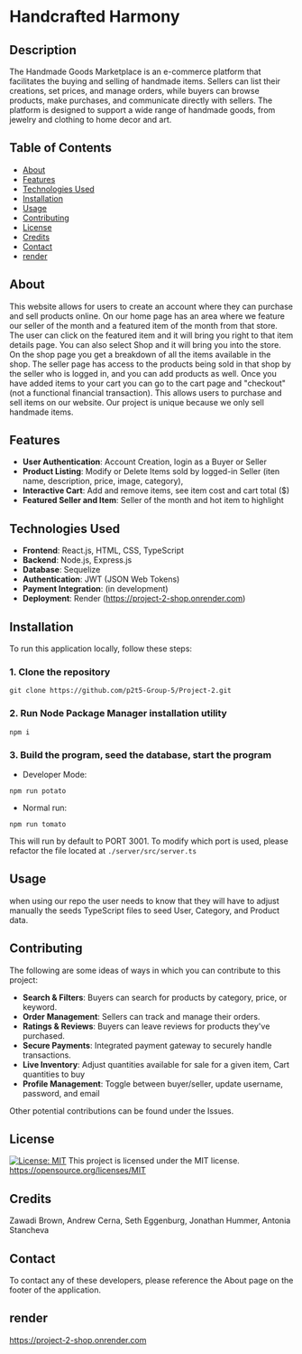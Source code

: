 # Handcrafted Harmony
 
## Description
The Handmade Goods Marketplace is an e-commerce platform that facilitates the buying and selling of handmade items. Sellers can list their creations, set prices, and manage orders, while buyers can browse products, make purchases, and communicate directly with sellers. The platform is designed to support a wide range of handmade goods, from jewelry and clothing to home decor and art.


## Table of Contents

- [About](#about)
- [Features](#features)
- [Technologies Used](#technologies-used)
- [Installation](#installation)
- [Usage](#usage)
- [Contributing](#contributing)
- [License](#license)
- [Credits](#credits)
- [Contact](#contact)
- [render](#render)




## About
This website allows for users to create an account where they can purchase and sell products online. On our home page has an area where we feature our seller of the month and a featured item of the month from that store. The user can click on the featured item and it will bring you right to that item details page. You can also select Shop and it will bring you into the store. On the shop page you get a breakdown of all the items available in the shop. The seller page has access to the products being sold in that shop by the seller who is logged in, and you can add products as well. Once you have added items to your cart you can go to the cart page and "checkout" (not a functional financial transaction). This allows users to purchase and sell items on our website. Our project is unique because we only sell handmade items.


## Features
 - **User Authentication**: Account Creation, login as a Buyer or Seller
 - **Product Listing**: Modify or Delete Items sold by logged-in Seller (iten name, description, price, image, category), 
 - **Interactive Cart**: Add and remove items, see item cost and cart total ($)
 - **Featured Seller and Item**: Seller of the month and hot item to highlight


## Technologies Used

- **Frontend**: React.js, HTML, CSS, TypeScript
- **Backend**: Node.js, Express.js
- **Database**: Sequelize
- **Authentication**: JWT (JSON Web Tokens)
- **Payment Integration**: (in development)
- **Deployment**: Render (https://project-2-shop.onrender.com)


## Installation

To run this application locally, follow these steps:

### 1. Clone the repository
```
git clone https://github.com/p2t5-Group-5/Project-2.git
```

### 2. Run Node Package Manager installation utility
```
npm i
```

### 3. Build the program, seed the database, start the program
- Developer Mode:
```
npm run potato
```

- Normal run:
```
npm run tomato
```

This will run by default to PORT 3001. To modify which port is used, please refactor the file located at `./server/src/server.ts`


## Usage
when using our repo the user needs to know that they will have to adjust manually the seeds TypeScript files to seed User, Category, and Product data.


## Contributing
The following are some ideas of ways in which you can contribute to this project:

- **Search & Filters**: Buyers can search for products by category, price, or keyword.
- **Order Management**: Sellers can track and manage their orders.
- **Ratings & Reviews**: Buyers can leave reviews for products they've purchased.
- **Secure Payments**: Integrated payment gateway to securely handle transactions.
- **Live Inventory**: Adjust quantities available for sale for a given item, Cart quantities to buy
- **Profile Management**: Toggle between buyer/seller, update username, password, and email

Other potential contributions can be found under the Issues.


## License
[![License: MIT](https://img.shields.io/badge/License-MIT-yellow.svg)](https://opensource.org/licenses/MIT)
This project is licensed under the MIT license.
https://opensource.org/licenses/MIT


## Credits
Zawadi Brown, Andrew Cerna, Seth Eggenburg, Jonathan Hummer, Antonia Stancheva


## Contact
To contact any of these developers, please reference the About page on the footer of the application.


## render
https://project-2-shop.onrender.com